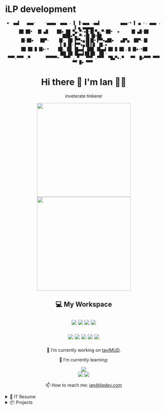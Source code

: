 # iLP development
<h4 align='center'>
  
```
▪  ▄▄▌   ▄▄▄·    ·▄▄▄▄  ▄▄▄ . ▌ ▐·▄▄▄ .▄▄▌         ▄▄▄·• ▌ ▄ ·. ▄▄▄ . ▐ ▄ ▄▄▄▄▄
██ ██•  ▐█ ▄█    ██▪ ██ ▀▄.▀·▪█·█▌▀▄.▀·██•  ▪     ▐█ ▄█·██ ▐███▪▀▄.▀·•█▌▐█•██  
▐█·██▪   ██▀·    ▐█· ▐█▌▐▀▀▪▄▐█▐█•▐▀▀▪▄██▪   ▄█▀▄  ██▀·▐█ ▌▐▌▐█·▐▀▀▪▄▐█▐▐▌ ▐█.▪
▐█▌▐█▌▐▌▐█▪·•    ██. ██ ▐█▄▄▌ ███ ▐█▄▄▌▐█▌▐▌▐█▌.▐▌▐█▪·•██ ██▌▐█▌▐█▄▄▌██▐█▌ ▐█▌·
▀▀▀.▀▀▀ .▀       ▀▀▀▀▀•  ▀▀▀ . ▀   ▀▀▀ .▀▀▀  ▀█▄▀▪.▀   ▀▀  █▪▀▀▀ ▀▀▀ ▀▀ █▪ ▀▀▀ 
```
<h1 align='center'>
  Hi there 👋 I'm Ian 👨‍💻 
</h1>

<p align='center'>
  inveterate tinkerer
</p>
  
<p align='center'>
  <a href="#"><img src="https://github-readme-stats.vercel.app/api?username=iLPdev&theme=blue-green" width="300"></a><a href="#"><img src="https://github-readme-streak-stats.herokuapp.com/?user=iLPdev&theme=blue-green" width="300"></a>
</p>

<h2 align='center'>

  💻 My Workspace<br/><br/>
  <img src="https://img.shields.io/badge/Kubuntu-0078D6?style=for-the-badge&logo=kubuntu&logoColor=white" />
  <img src="https://img.shields.io/badge/intel-core%20i7%207th-%230071C5.svg?&style=for-the-badge&logo=intel&logoColor=white" />
  <img src="https://img.shields.io/badge/RAM-16GB-%230071C5.svg?&style=for-the-badge&logoColor=white" />
  <img src="https://img.shields.io/badge/Lenovo%20X1%20Carbon-0078D6?style=for-the-badge&logo=lenovo&logoColor=white" />
  
  <p align='center'>
    <img src="https://img.shields.io/badge/Visual_Studio_Code-0078D4?style=for-the-badge&logo=visual%20studio%20code&logoColor=white" />
    <img src="https://img.shields.io/badge/Gimp-657D8B?style=for-the-badge&logo=gimp&logoColor=FFFFFF" />
    <img src="https://img.shields.io/badge/Inkscape-e0e0e0?style=for-the-badge&logo=inkscape&logoColor=080A13" />
    <img src="https://img.shields.io/badge/Audacity-0000CC?style=for-the-badge&logo=audacity&logoColor=white" />
    <img src="https://img.shields.io/badge/Spotify-1ED760?&style=for-the-badge&logo=spotify&logoColor=white" />
  </p>

</h2>
  
<p align='center'>
  🔭 I’m currently working on <a href="http://tavimud.org:4001">taviMUD</a>.</p>
<p align='center'>
🌱 I’m currently learning:</p>
 <p align='center'>
  <img src="https://img.shields.io/badge/python-3670A0?style=for-the-badge&logo=python&logoColor=ffdd54" /><br /><img src="https://img.shields.io/badge/Codecademy-FFF0E5?style=for-the-badge&logo=codecademy&logoColor=1F243A"> <img src="https://img.shields.io/badge/Freecodecamp-%23123.svg?&style=for-the-badge&logo=freecodecamp&logoColor=green">
  </p>

<p align='center'>
  📫 How to reach me: <a href='mailto:ian@ilpdev.com'>ian@ilpdev.com</a>
</p>

<details>
  <summary>📃 IT Resume</summary>


## Education

- 📖 **CIS Coursework**\
📆 1994 - 1995\
📍 **Humboldt State University** - Arcata, CA, USA

## Experience

<img align="right" src="https://img.shields.io/badge/php-%23777BB4.svg?logo=php&logoColor=white" />
<img align="right" src="https://img.shields.io/badge/html5-E34F26?logo=html5&logoColor=white" />
<img align="right" src="https://img.shields.io/badge/css3-1572B6?logo=css3&logoColor=white" />

- 👨‍💻 **Wordpress Astra Developer**\
📆 2020 - present\
📍 **iLP development** - NV, USA

<img align="right" src="https://img.shields.io/badge/lua-%232C2D72.svg?logo=lua&logoColor=white" />
  
- 👨‍💻 **Mudlet Package Developer**\
📆 2020 - present\
📍 **discMapper** & **Procedural Realms Script** - NV, USA 

<img align="right" src="https://img.shields.io/badge/php-%23777BB4.svg?logo=php&logoColor=white" />
<img align="right" src="https://img.shields.io/badge/html5-E34F26?logo=html5&logoColor=white" />
<img align="right" src="https://img.shields.io/badge/css3-1572B6?logo=css3&logoColor=white" />
 
- 👨‍💻 **Wordpress Genesis Developer**\
📆 2013 - 2020\
📍 **iLP development** - NV, USA
  
<img align="right" src="https://img.shields.io/badge/php-%23777BB4.svg?logo=php&logoColor=white" />
<img align="right" src="https://img.shields.io/badge/html5-E34F26?logo=html5&logoColor=white" />
<img align="right" src="https://img.shields.io/badge/css3-1572B6?logo=css3&logoColor=white" />
<img align="right" src="https://img.shields.io/badge/bootstrap-563D7C?logo=bootstrap&logoColor=white" />  
<img align="right" src="https://img.shields.io/badge/jquery-%230769AD.svg?logo=jquery&logoColor=white" />
  
- 👨‍💻 **concrete5 Developer**\
📆 2010 - 2013\
📍 **iLP development** - NV, USA
  
- 👨‍💻 **Bot Net Administrator**\
📆 2001 - 2003\
📍 **Eggdrop** - DALnet / IRC Highway, IRC
  
- 👨‍💻 **Founder / SOp**\
📆 2001 - 2003\
📍 **HBO Original Series [HOS]** - DALnet / IRC Highway, IRC
  
- 👨‍💻 **Technical Manager**\
📆 1999 - 2000\
📍 **Human Computer** - CA, USA

<img align="right" src="https://img.shields.io/badge/php-%23777BB4.svg?logo=php&logoColor=white" />
<img align="right" src="https://img.shields.io/badge/html4-E34F26?logo=html4&logoColor=white" />
<img align="right" src="https://img.shields.io/badge/css2-1572B6?logo=css2&logoColor=white" />
<img align="right" src="https://img.shields.io/badge/SQL%20Server-CC2927?logo=microsoft-sql-server&logoColor=white" />
<img align="right" src="https://img.shields.io/badge/RedHat-294172?logo=redhat&logoColor=white" />
  
- 👨‍💻 **Administrator**\
📆 1998 - 1999\
📍 **InlandData ISP** - CA, USA
  
<img align="right" src="https://img.shields.io/badge/intel-pentium.svg?logo=intel&logoColor=white" />
<img align="right" src="https://img.shields.io/badge/Windows%2098-E34F26?logo=windows95&logoColor=white" />
<img align="right" src="https://img.shields.io/badge/Windows%2095-008484?logo=windows95&logoColor=white" />
  
- 👨‍💻 **Computer Technician**\
📆 1997 - 1999\
📍 **Human Computer** - CA, USA

- 👨‍💻 **SysOp**\
📆 1994 - 1996\
📍 **Digital Buddha BBS** - CA, USA
  
- 👨‍💻 **ircII Bot Developer**\
📆 1991 - 1993\
📍 **LAVAtech** - EFnet, IRC
  
- 👨‍💻 **SysOp**\
📆 1985 - 1989\
📍 **Warez 'R' Us BBS** - CA, USA

## Affiliations
  <a href="https://csdb.dk/scener/?id=6878">CSDb Profile</a>
  
- **HBO Original Series** (HOS)
- **The Eternal Force** (TEF)
- **Weird Hell-Bent Operators** (WHO)
- **World Pirate Leaque** (WPL)
  
<!--## Skills

<img align="right" src="https://img.shields.io/badge/(My)SQL-4479A1?logo=mysql&logoColor=white" />
<img align="right" src="https://img.shields.io/badge/BASH-4EAA25?logo=gnu-bash&logoColor=white" />
<img align="right" src="https://img.shields.io/badge/PHP-777BB4?logo=php&logoColor=white" />
<img align="right" src="https://img.shields.io/badge/Go-00ADD8?logo=go&logoColor=white" />
<img align="right" src="https://img.shields.io/badge/Python-3776AB?logo=python&logoColor=white" />
<img align="right" src="https://img.shields.io/badge/C Sharp-239120?logo=c-sharp&logoColor=white" />
<img align="right" src="https://img.shields.io/badge/C++-00599C?logo=c%2B%2B&logoColor=white" />
<img align="right" src="https://img.shields.io/badge/C-A8B9CC?logo=c&logoColor=white" />

**Programming**

<img align="right" src="https://img.shields.io/badge/Arch-1793D1?logo=arch-linux&logoColor=white" />
<img align="right" src="https://img.shields.io/badge/Fedora-294172?logo=fedora&logoColor=white" />
<img align="right" src="https://img.shields.io/badge/Debian-A81D33?logo=debian&logoColor=white" />
<img align="right" src="https://img.shields.io/badge/Ubuntu-E95420?logo=ubuntu&logoColor=white" />
<img align="right" src="https://img.shields.io/badge/Windows-0078D6?logo=windows&logoColor=white" />

**Operating Systems**

-->

</details>

<details>
  <summary>📦 Projects</summary>
  
  

| Name                 | Description                                          | Download |
| -------------------- | ---------------------------------------------------- | -------- |
| [Disclaim Archive](https://github.com/iLPdev/disclaim) | Humboldt County's Furious Alternative Trio  |  [![disclaim](https://img.shields.io/github/downloads/iLPdev/disclaim/total)](https://github.com/iLPdev/disclaim/releases/latest) |
| [PRS](https://github.com/iLPdev/prs) | Procedural Realms Script for Mudlet  |  [![PRS](https://img.shields.io/github/downloads/iLPdev/prs/total)](https://github.com/iLPdev/disclaim/releases/latest) |  

<!-- | Content Cell         | Content Cell                                       | link | -->
  
</details>
  

<!--
**iLPdev/iLPdev** is a ✨ _special_ ✨ repository because its `README.md` (this file) appears on your GitHub profile.

Here are some ideas to get you started:

- 🔭 I’m currently working on ...
- 🌱 I’m currently learning ...
- 👯 I’m looking to collaborate on ...
- 🤔 I’m looking for help with ...
- 💬 Ask me about ...
- 📫 How to reach me: ...
- 😄 Pronouns: ...
- ⚡ Fun fact: ...
-->
